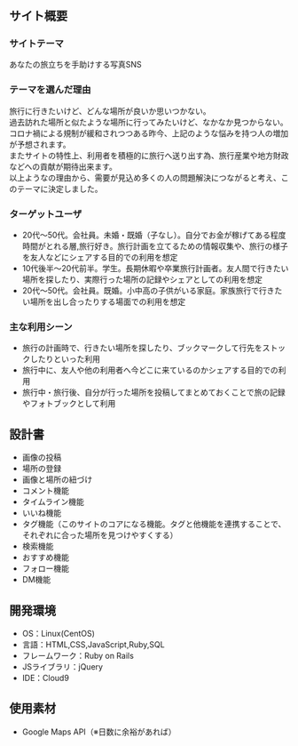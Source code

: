 # <Departure>

## サイト概要
### サイトテーマ
あなたの旅立ちを手助けする写真SNS

### テーマを選んだ理由
旅行に行きたいけど、どんな場所が良いか思いつかない。<br>
過去訪れた場所と似たような場所に行ってみたいけど、なかなか見つからない。<br>
コロナ禍による規制が緩和されつつある昨今、上記のような悩みを持つ人の増加が予想されます。<br>
またサイトの特性上、利用者を積極的に旅行へ送り出す為、旅行産業や地方財政などへの貢献が期待出来ます。<br>
以上ようなの理由から、需要が見込め多くの人の問題解決につながると考え、このテーマに決定しました。<br>

### ターゲットユーザ
- 20代～50代。会社員。未婚・既婚（子なし）。自分でお金が稼げてある程度時間がとれる層,旅行好き。旅行計画を立てるための情報収集や、旅行の様子を友人などにシェアする目的での利用を想定
- 10代後半～20代前半。学生。長期休暇や卒業旅行計画者。友人間で行きたい場所を探したり、実際行った場所の記録やシェアとしての利用を想定
- 20代～50代。会社員。既婚。小中高の子供がいる家庭。家族旅行で行きたい場所を出し合ったりする場面での利用を想定

### 主な利用シーン
- 旅行の計画時で、行きたい場所を探したり、ブックマークして行先をストックしたりといった利用
- 旅行中に、友人や他の利用者へ今どこに来ているのかシェアする目的での利用
- 旅行中・旅行後、自分が行った場所を投稿してまとめておくことで旅の記録やフォトブックとして利用

## 設計書
- 画像の投稿
- 場所の登録
- 画像と場所の紐づけ
- コメント機能
- タイムライン機能
- いいね機能
- タグ機能（このサイトのコアになる機能。タグと他機能を連携することで、それぞれに合った場所を見つけやすくする）
- 検索機能
- おすすめ機能
- フォロー機能
- DM機能

## 開発環境
- OS：Linux(CentOS)
- 言語：HTML,CSS,JavaScript,Ruby,SQL
- フレームワーク：Ruby on Rails
- JSライブラリ：jQuery
- IDE：Cloud9

## 使用素材
- Google Maps API（※日数に余裕があれば）